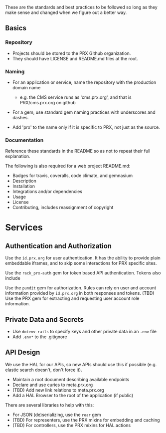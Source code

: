 These are the standards and best practices to be followed so long as they make sense and changed when we figure out a better way.

## Basics

### Repository

- Projects should be stored to the PRX Github organization.
- They should have LICENSE and README.md files at the root.

### Naming

- For an application or service, name the repository with the production domain name
  - e.g. the CMS service runs as 'cms.prx.org', and that is PRX/cms.prx.org on github

- For a gem, use standard gem naming practices with underscores and dashes.
- Add 'prx' to the name only if it is specific to PRX, not just as the source.

### Documentation

Reference these standards in the README so as not to repeat their full explanation.

The following is also required for a web project README.md:
- Badges for travis, coveralls, code climate, and gemnasium
- Description
- Installation
- Integrations and/or dependencies
- Usage
- License
- Contributing, includes reassignment of copyright

# Services

## Authentication and Authorization

Use the `id.prx.org` for user authentication.
It has the ability to provide plain embeddable iframes, and to skip some interactions for PRX specific sites.

Use the `rack_prx-auth` gem for token based API authentication.
Tokens also include

Use the `pundit` gem for authorization.
Rules can rely on user and account information provided by `id.prx.org` in both responses and tokens.
(TBD) Use the PRX gem for extracting and requesting user account role information.

## Private Data and Secrets

- Use `dotenv-rails` to specify keys and other private data in an `.env` file
- Add `.env*` to the .gitignore


## API Design

We use the HAL for our APIs, so new APIs should use this if possible (e.g. elastic search doesn't, don't force it).

- Maintain a root document describing available endpoints
- Declare and use curies to meta.prx.org
- (TBD) Add new link relations to meta.prx.org
- Add a HAL Browser to the root of the application (if public)

There are several libraries to help with this:
- For JSON (de)serializing, use the `roar` gem
- (TBD) For representers, use the PRX mixins for embedding and caching
- (TBD) For controllers, use the PRX mixins for HAL actions
